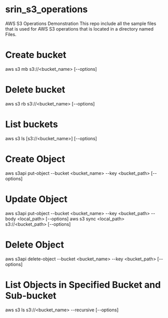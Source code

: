 # srin_s3_operations
AWS S3 Operations Demonstration
This repo include all the sample files that is used for AWS S3 operations that is located in a directory named Files.

# Create bucket
aws s3 mb s3://<bucket_name> [--options]

# Delete bucket
aws s3 rb s3://<bucket_name> [--options]

# List buckets
aws s3 ls [s3://<bucket_name>] [--options]

# Create Object
aws s3api put-object --bucket <bucket_name> --key <bucket_path> [--options]

# Update Object
aws s3api put-object --bucket <bucket_name> --key <bucket_path> --body <local_path> [--options]
aws s3 sync <local_path> s3://<bucket_path> [--options]

# Delete Object
aws s3api delete-object --bucket <bucket_name> --key <bucket_path> [--options]

# List Objects in Specified Bucket and Sub-bucket
aws s3 ls s3://<bucket_name> --recursive [--options]
